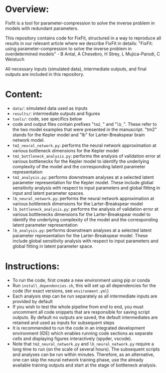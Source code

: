 # Overview:
Fixfit is a tool for parameter-compression to solve the inverse problem in models with redundant parameters.

This repository contains code for FixFit, structured in a way to reproduce all results in our relevant article where we describe FixFit in details:
"FixFit: using parameter-compression to solve the inverse problem in overdetermined models" - B Antal, A Chesebro, H Strey, L Mujica-Parodi, C Weistuch

All necessary inputs (simulated data), intermediate outputs, and final outputs are included in this repository.

# Content:
- `data/`: simulated data used as inputs
- `results/`: intermediate outputs and figures
- `tools/`: code, see specifics below
- code and output files contain prefixes "`tm2_`" and "`lb_`". These refer to the two model examples that were presented in the manuscript. "tm2" stands for the Kepler model and "lb" for Larter-Breakspear brain network model.
- `tm2_neural_network.py`: performs the neural network approximation at various bottleneck dimensions for the Kepler model
- `tm2_bottleneck_analysis.py`: performs the analysis of validation error at various bottlenecks for the Kepler model to identify the underlying complexity of the model and the corresponding latent parameter representation
- `tm2_analysis.py`: performs downstream analyses at a selected latent parameter representation for the Kepler model. These include global sensitivity analysis with respect to input parameters and global fitting in input and latent parameter spaces.
- `lb_neural_network.py`: performs the neural network approximation at various bottleneck dimensions for the Larter-Breakspear model
- `lb_bottleneck_analysis.py`: performs the analysis of validation error at various bottlenecks dimensions for the Larter-Breakspear model to identify the underlying complexity of the model and the corresponding latent parameter representation
- `lb_analysis.py`: performs downstream analyses at a selected latent parameter representation for the Larter-Breakspear model. These include global sensitivity analysis with respect to input parameters and global fitting in latent parameter space.

# Instructions:
- To run the code, first create a new environment using pip or conda
- Run `install_dependencies.sh`, this will set up all dependencies for the code (for exact versions, see `environment.yml`)
- Each analysis step can be run separately as all intermediate inputs are provided by default
- If you wish to test the whole pipeline from end to end, you must uncomment all code snippets that are responsible for saving script outputs. By default no outputs are saved, the default intermediates are retained and used as inputs for subsequent steps
- It is recommended to run the code in an integrated development environment (IDE) which enables running code sections as separate cells and displaying figures interactively (spyder, vscode).
- Note that `tm2_neural_network.py` and `lb_neural_network.py` require a long time to run (on the scale of several hours). The subsequent scripts and analyses can be run within minutes. Therefore, as an alternative, one can skip the neural network training phase, use the already available training outputs and start at the stage of bottleneck analysis.
